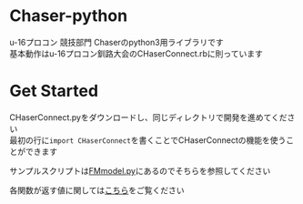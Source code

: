 # Chaser-python
u-16プロコン 競技部門 Chaserのpython3用ライブラリです  
基本動作はu-16プロコン釧路大会のCHaserConnect.rbに則っています

# Get Started
CHaserConnect.pyをダウンロードし、同じディレクトリで開発を進めてください  
最初の行に```import CHaserConnect```を書くことでCHaserConnectの機能を使うことができます

サンプルスクリプトは[FMmodel.py](/src/FMmodel.py)にあるのでそちらを参照してください

各関数が返す値に関しては[こちら]()をご覧ください
